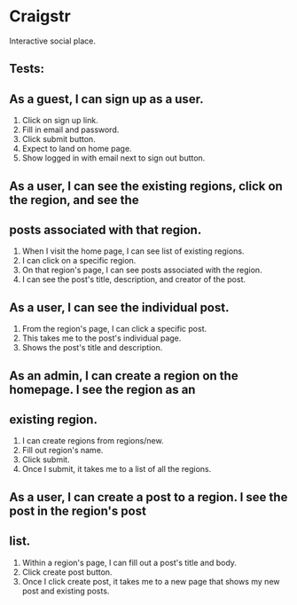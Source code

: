 # Craigstr

Interactive social place.

## Tests:

## As a guest, I can sign up as a user.

1) Click on sign up link.
2) Fill in email and password.
3) Click submit button.
4) Expect to land on home page.
5) Show logged in with email next to sign out button.

## As a user, I can see the existing regions, click on the region, and see the
## posts associated with that region.

1) When I visit the home page, I can see list of existing regions.
2) I can click on a specific region.
3) On that region's page, I can see posts associated with the region.
4) I can see the post's title, description, and creator of the post.

## As a user, I can see the individual post.

1) From the region's page, I can click a specific post.
2) This takes me to the post's individual page.
3) Shows the post's title and description.

## As an admin, I can create a region on the homepage. I see the region as an
## existing region.

1) I can create regions from regions/new.
2) Fill out region's name.
3) Click submit.
4) Once I submit, it takes me to a list of all the regions.

## As a user, I can create a post to a region. I see the post in the region's post
## list.

1) Within a region's page, I can fill out a post's title and body.
2) Click create post button.
3) Once I click create post, it takes me to a new page that shows my new post
and existing posts.
